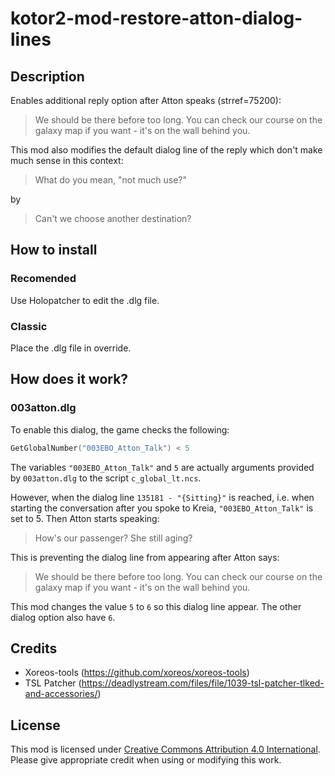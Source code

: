 # kotor2-mod-restore-atton-dialog-lines

## Description

Enables additional reply option after Atton speaks (strref=75200):

> We should be there before too long. You can check our course on the galaxy map
if you want - it's on the wall behind you.

This mod also modifies the default dialog line of the reply which don't
make much sense in this context:

> What do you mean, "not much use?"

by

> Can't we choose another destination?

## How to install

### Recomended

Use Holopatcher to edit the .dlg file.

### Classic

Place the .dlg file in override.


## How does it work?

### 003atton.dlg

To enable this dialog, the game checks the following:
```C
GetGlobalNumber("003EBO_Atton_Talk") < 5
```

The variables `"003EBO_Atton_Talk"` and `5` are actually arguments provided by
`003atton.dlg` to the script `c_global_lt.ncs`.

However, when the dialog line `135181 - "{Sitting}"` is reached, i.e.
when starting the conversation after you spoke to Kreia,
`"003EBO_Atton_Talk"` is set to 5. Then Atton starts speaking:

> How's our passenger? She still aging?

This is preventing the dialog line from appearing after Atton says:

> We should be there before too long. You can check our course on the galaxy
map if you want - it's on the wall behind you.

This mod changes the value `5` to `6` so this dialog line appear.
The other dialog option also have `6`.


## Credits

- Xoreos-tools (https://github.com/xoreos/xoreos-tools)
- TSL Patcher (https://deadlystream.com/files/file/1039-tsl-patcher-tlked-and-accessories/)

## License
This mod is licensed under [Creative Commons Attribution 4.0 International](http://creativecommons.org/licenses/by/4.0/).
Please give appropriate credit when using or modifying this work.
